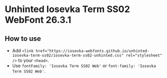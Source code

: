 # Unhinted Iosevka Term SS02 WebFont 26.3.1

## How to use

- Add `<link href="https://iosevka-webfonts.github.io/unhinted-iosevka-term-ss02/iosevka-term-ss02-unhinted.css" rel="stylesheet" />` to your `<head>`.
- Use `fontFamily: 'Iosevka Term SS02 Web'` or `font-family: 'Iosevka Term SS02 Web'`.
